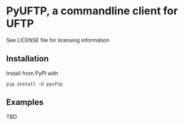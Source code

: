 # PyUFTP, a commandline client for UFTP

See LICENSE file for licensing information

## Installation

Install from PyPI with

    pip install -U pyuftp

## Examples

TBD
